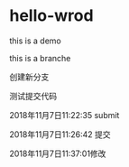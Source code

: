 # hello-wrod
this is a demo


this is a branche

创建新分支


测试提交代码

2018年11月7日11:22:35 submit


2018年11月7日11:26:42 提交


2018年11月7日11:37:01修改
